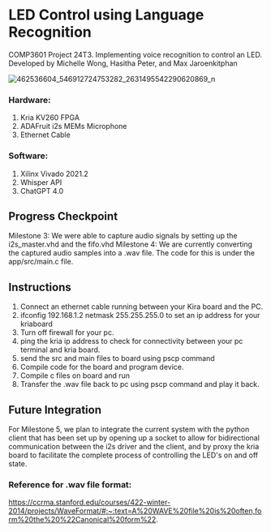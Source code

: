 # LED Control using Language Recognition

COMP3601 Project 24T3. Implementing voice recognition to control an LED. 
Developed by Michelle Wong, Hasitha Peter, and Max Jaroenkitphan

![462536604_546912724753282_2631495542290620869_n](https://github.com/user-attachments/assets/dfdc54bb-c350-4450-8c1d-1fa393f99e07)


### Hardware:
1. Kria KV260 FPGA
2. ADAFruit i2s MEMs Microphone
3. Ethernet Cable
   
### Software:
1. Xilinx Vivado 2021.2
2. Whisper API
3. ChatGPT 4.0


## Progress Checkpoint
Milestone 3: We were able to capture audio signals by setting up the i2s_master.vhd and the fifo.vhd
Milestone 4: We are currently converting the captured audio samples into a .wav file. The code for this is under the app/src/main.c file.

## Instructions 
1. Connect an ethernet cable running between your Kira board and the PC.
2. ifconfig 192.168.1.2 netmask 255.255.255.0 to set an ip address for your kriaboard
3. Turn off firewall for your pc.
4. ping the kria ip address to check for connectivity between your pc terminal and kria board.
5. send the src and main files to board using pscp command
6. Compile code for the board and program device.
7. Compile c files on board and run
8. Transfer the .wav file back to pc using pscp command and play it back.

## Future Integration
For Milestone 5, we plan to integrate the current system with the python client that has been set up by opening up a socket to allow for bidirectional communication between the i2s driver and the client, and by proxy the kria board to facilitate the complete process of controlling the LED's on and off state.

### Reference for .wav file format: 
https://ccrma.stanford.edu/courses/422-winter-2014/projects/WaveFormat/#:~:text=A%20WAVE%20file%20is%20often,form%20the%20%22Canonical%20form%22.

